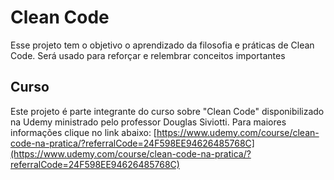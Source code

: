 # Clean Code
Esse projeto tem o objetivo o aprendizado da filosofia e práticas de Clean Code. Será usado para reforçar e relembrar conceitos
importantes


## Curso
Este projeto é parte integrante do curso sobre "Clean Code" disponibilizado na Udemy ministrado pelo professor Douglas Siviotti.
Para maiores informações clique no link abaixo:
[https://www.udemy.com/course/clean-code-na-pratica/?referralCode=24F598EE94626485768C](https://www.udemy.com/course/clean-code-na-pratica/?referralCode=24F598EE94626485768C)
